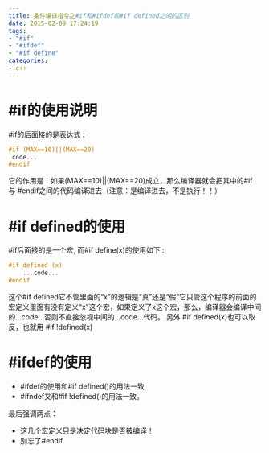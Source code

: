 ```yaml
---
title: 条件编译指令之#if和#ifdef和#if defined之间的区别
date: 2015-02-09 17:24:19
tags:
- "#if"
- "#ifdef"
- "#if define"
categories:
- c++
---
```


# #if的使用说明

#if的后面接的是表达式 : 

``` c++
#if (MAX==10)||(MAX==20)
 code...
#endif
```

它的作用是：如果(MAX==10)||(MAX==20)成立，那么编译器就会把其中的#if 与 #endif之间的代码编译进去（注意：是编译进去，不是执行！！）

# #if defined的使用

#if后面接的是一个宏, 而#if define(x)的使用如下 : 

``` c++
#if defined (x)
    ...code...
#endif
```

这个#if defined它不管里面的“x”的逻辑是“真”还是“假”它只管这个程序的前面的宏定义里面有没有定义“x”这个宏，如果定义了x这个宏，那么，编译器会编译中间的…code…否则不直接忽视中间的…code…代码。
另外 #if defined(x)也可以取反，也就用 #if !defined(x)

# #ifdef的使用

- #ifdef的使用和#if defined()的用法一致
- #ifndef又和#if !defined()的用法一致。

最后强调两点：

- 这几个宏定义只是决定代码块是否被编译！
- 别忘了#endif